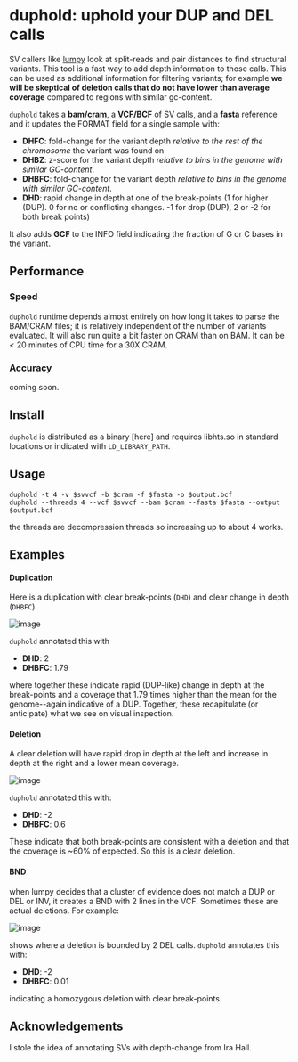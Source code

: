 # duphold: uphold your DUP and DEL calls

SV callers like [lumpy](https://github.com/arq5x/lumpy) look at split-reads and pair distances to find structural variants.
This tool is a fast way to add depth information to those calls. This can be used as additional
information for filtering variants; for example **we will be skeptical of deletion calls that
do not have lower than average coverage** compared to regions with similar gc-content.


`duphold` takes a **bam/cram**, a **VCF/BCF** of SV calls, and a **fasta** reference and it updates the FORMAT field for a
single sample with:

+ **DHFC**: fold-change for the variant depth *relative to the rest of the chromosome* the variant was found on
+ **DHBZ**: z-score for the variant depth *relative to bins in the genome with similar GC-content*.
+ **DHBFC**: fold-change for the variant depth *relative to bins in the genome with similar GC-content*.
+ **DHD**: rapid change in depth at one of the break-points (1 for higher (DUP). 0 for no or conflicting changes. -1 for drop (DUP), 2 or -2 for both break points)

It also adds **GCF** to the INFO field indicating the fraction of G or C bases in the variant.

## Performance

### Speed

`duphold` runtime depends almost entirely on how long it takes to parse the BAM/CRAM files; it is relatively independent of the number of variants evaluated. It will also run quite a bit faster on CRAM than on BAM. It can be < 20 minutes of CPU time for a 30X CRAM.

### Accuracy

coming soon.

## Install

`duphold` is distributed as a binary [here] and requires libhts.so in standard locations or indicated with `LD_LIBRARY_PATH`.



## Usage

```
duphold -t 4 -v $svvcf -b $cram -f $fasta -o $output.bcf
duphold --threads 4 --vcf $svvcf --bam $cram --fasta $fasta --output $output.bcf
```

the threads are decompression threads so increasing up to about 4 works.

## Examples

#### Duplication

Here is a duplication with clear break-points (`DHD`) and clear
change in depth (`DHBFC`)

![image](https://user-images.githubusercontent.com/1739/45895409-5a224080-bd8e-11e8-844f-e7ffc13c7972.png "example IGV screenshot")

`duphold` annotated this with

+ **DHD**: 2
+ **DHBFC**: 1.79

where together these indicate rapid (DUP-like) change in depth at the break-points and a coverage that 1.79 times higher than the mean for the genome--again indicative of a DUP. Together, these recapitulate (or anticipate) what we see on visual inspection.

#### Deletion

A clear deletion will have rapid drop in depth at the left and increase in depth at the right and a lower mean coverage.

![image](https://user-images.githubusercontent.com/1739/45895721-2dbaf400-bd8f-11e8-88b3-9fd5a90ef39e.png)

`duphold` annotated this with:

+ **DHD**: -2
+ **DHBFC**: 0.6

These indicate that both break-points are consistent with a deletion and that the coverage is ~60% of expected. So this is a clear deletion.

#### BND

when lumpy decides that a cluster of evidence does not match a DUP or DEL or INV, it creates a BND with 2 lines in the VCF. Sometimes these
are actual deletions. For example:

![image](https://user-images.githubusercontent.com/1739/45906495-987d2700-bdb1-11e8-8ba5-eacdf8221f68.png)

shows where a deletion is bounded by 2 DEL calls. `duphold` annotates this with:

+ **DHD**: -2
+ **DHBFC**: 0.01

indicating a homozygous deletion with clear break-points.

## Acknowledgements

I stole the idea of annotating SVs with depth-change from Ira Hall.
